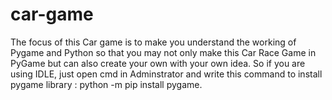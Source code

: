# car-game
The focus of this Car game is to make you understand the working of Pygame and Python so that you may not only make this Car Race Game in PyGame but can also create your own with your own idea.
So if you are using IDLE, just open cmd in Adminstrator and write this command to install pygame library : python -m pip install pygame.
